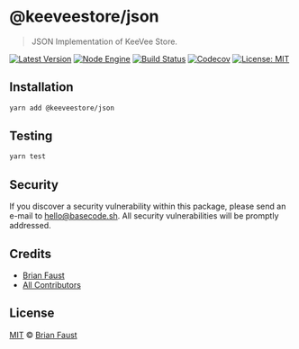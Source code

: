 # @keeveestore/json

> JSON Implementation of KeeVee Store.

[![Latest Version](https://badgen.now.sh/npm/v/@keeveestore/json)](https://www.npmjs.com/package/@keeveestore/json)
[![Node Engine](https://badgen.now.sh/npm/node/@keeveestore/json)](https://www.npmjs.com/package/@keeveestore/json)
[![Build Status](https://badgen.now.sh/circleci/github/keeveestore/json)](https://circleci.com/gh/keeveestore/json)
[![Codecov](https://badgen.now.sh/codecov/c/github/keeveestore/json)](https://codecov.io/gh/keeveestore/json)
[![License: MIT](https://badgen.now.sh/badge/license/MIT/green)](https://opensource.org/licenses/MIT)

## Installation

```bash
yarn add @keeveestore/json
```

## Testing

```bash
yarn test
```

## Security

If you discover a security vulnerability within this package, please send an e-mail to hello@basecode.sh. All security vulnerabilities will be promptly addressed.

## Credits

-   [Brian Faust](https://github.com/faustbrian)
-   [All Contributors](../../../../contributors)

## License

[MIT](LICENSE) © [Brian Faust](https://basecode.sh)
